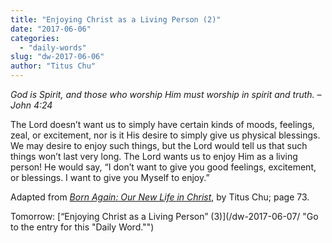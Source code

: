 ```yaml
---
title: "Enjoying Christ as a Living Person (2)"
date: "2017-06-06"
categories: 
  - "daily-words"
slug: "dw-2017-06-06"
author: "Titus Chu"
---
```


_God is Spirit, and those who worship Him must worship in spirit and truth._ _– John 4:24_

The Lord doesn’t want us to simply have certain kinds of moods, feelings, zeal, or excitement, nor is it His desire to simply give us physical blessings. We may desire to enjoy such things, but the Lord would tell us that such things won’t last very long. The Lord wants us to enjoy Him as a living person! He would say, “I don’t want to give you good feelings, excitement, or blessings. I want to give you Myself to enjoy.”

Adapted from _[Born Again: Our New Life in Christ](/book-born-again/ "Go to the listing for this book.")_, by Titus Chu; page 73.

Tomorrow: [“Enjoying Christ as a Living Person” (3)](/dw-2017-06-07/ "Go to the entry for this "Daily Word."")
